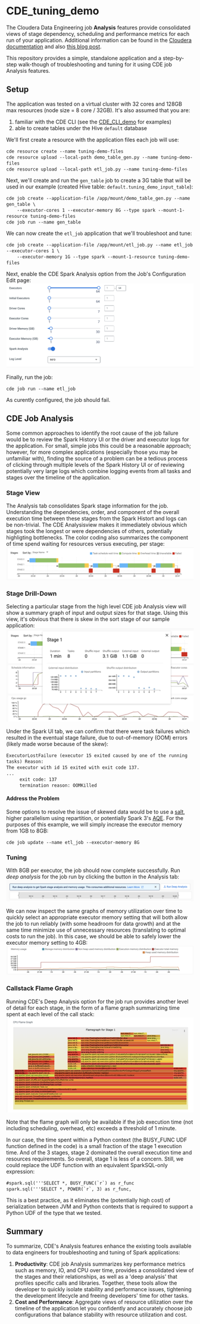 # CDE_tuning_demo

The Cloudera Data Engineering job **Analysis** features provide consolidated views of stage dependency, scheduling and performance metrics for each run of your application.  Additional information can be found in the [Cloudera documentation](https://docs.cloudera.com/data-engineering/cloud/troubleshooting/topics/cde-deep-analysis.html) and also [this blog post](https://blog.cloudera.com/demystifying-spark-jobs-to-optimize-for-cost-and-performance/).

This repository provides a simple, standalone application and a step-by-step walk-though of troubleshooting and tuning for it using CDE job Analysis features.

## Setup
The application was tested on a virtual cluster with 32 cores and 128GB max resources (node size = 8 core / 32GB).  It's also assumed that you are:
1.  familiar with the CDE CLI (see the [CDE_CLI_demo](https://github.com/curtishoward/CDE_CLI_demo) for examples)
2.  able to create tables under the Hive ```default``` database

We'll first create a resource with the application files each job will use:
```
cde resource create --name tuning-demo-files
cde resource upload --local-path demo_table_gen.py --name tuning-demo-files 
cde resource upload --local-path etl_job.py --name tuning-demo-files 
```

Next, we'll create and run the ```gen_table``` job to create a 3G table that will be used in our example (created Hive table: ```default.tuning_demo_input_table```):
```
cde job create --application-file /app/mount/demo_table_gen.py --name gen_table \
    --executor-cores 1 --executor-memory 8G --type spark --mount-1-resource tuning-demo-files
cde job run --name gen_table
```

We can now create the ```etl_job``` application that we'll troubleshoot and tune:
```
cde job create --application-file /app/mount/etl_job.py --name etl_job --executor-cores 1 \
    --executor-memory 1G --type spark --mount-1-resource tuning-demo-files
```

Next, enable the CDE Spark Analysis option from the Job's Configuration Edit page:
![enable](enable.png)

Finally, run the job:
```
cde job run --name etl_job 
```

As curently configured, the job should fail. 

## CDE Job Analysis
Some common approaches to identify the root cause of the job failure would be to review the Spark History UI or the driver and executor logs for the application.  For small, simple jobs this could be a reasonable approach; however, for more complex applications (especially those you may be unfamiliar with), finding the source of a problem can be a tedious process of clicking through multiple levels of the Spark History UI or of reviewing potentially very large logs which combine logging events from all tasks and stages over the timeline of the application.


### Stage View
The Analysis tab consolidates Spark stage information for the job.  Understanding the dependencies, order, and component of the overall execution time between these stages from the Spark Histort and logs can be non-trivial.  The CDE Analysisview makes it immediately obvious which stages took the longest or were dependencies of others, potentially highligting bottlenecks.  The color coding also summarizes the component of time spend waiting for resources versus executing, per stage:
![stage_dag](stage_dag.png)

### Stage Drill-Down
Selecting a particular stage from the high level CDE job Analysis view will show a summary graph of input and output sizes for that stage.  Using this view, it's obvious that there is skew in the sort stage of our sample application:
![drill_down](drill_down.png)

Under the Spark UI tab, we can confirm that there were task failures which resulted in the eventual stage failure, due to out-of-memory (OOM) errors (likely made worse because of the skew):
```
ExecutorLostFailure (executor 15 exited caused by one of the running tasks) Reason: 
The executor with id 15 exited with exit code 137.
...
	 exit code: 137
	 termination reason: OOMKilled
```     

#### Address the Problem
Some options to resolve the issue of skewed data would be to use a [salt](), higher parallelism using repartition, or potentially Spark 3's [AQE](https://blog.cloudera.com/how-does-apache-spark-3-0-increase-the-performance-of-your-sql-workloads/).  For the purposes of this example, we will simply increase the executor memory from 1GB to 8GB:
```
cde job update --name etl_job --executor-memory 8G
```

### Tuning
With 8GB per executor, the job should now complete successfully.  Run *deep analysis* for the job run by clicking the button in the Analysis tab:
![cde_da](cde_da.png)

We can now inspect the same graphs of memory utilization over time to quickly select an appropriate executor memory setting that will both allow the job to run reliably (with some headroom for data growth) and at the same time minimize use of unnecessary resources (translating to optimal costs to run the job).  In this case, we should be able to safely lower the executor memory setting to 4GB:
![memory_tune](memory_tune.png)

### Callstack Flame Graph
Running CDE's Deep Analysis option for the job run provides another level of detail for each stage, in the form of a flame graph summarizing time spent at each level of the call stack:
![flame](flame.png)

Note that the flame graph will only be available if the job execution time (not including scheduling, overhead, etc) exceeds a threshold of 1 minute.

In our case, the time spent within a Python context (the BUSY_FUNC UDF function defined in the code) is a small fraction of the stage 1 execution time.  And of the 3 stages, stage 2 dominated the overall execution time and resources requirements.  So overall, stage 1 is less of a concern.  Still, we could replace the UDF function with an equivalent SparkSQL-only expression:
```
#spark.sql('''SELECT *, BUSY_FUNC(`r`) as r_func
spark.sql('''SELECT *, POWER(`r`, 3) as r_func,
```
This is a best practice, as it eliminates the (potentially high cost) of serialization between JVM and Python contexts that is required to support a Python UDF of the type that we tested.


## Summary
To summarize, CDE's Analysis features enhance the existing tools available to data engineers for troubleshooting and tuning of Spark applications:
1. **Productivity**:  CDE job Analysis summarizes key performance metrics such as memory, IO, and CPU over time, provides a consolidated view of the stages and their relationships, as well as a 'deep analysis' that profiles specific calls and libraries.  Together, these tools allow the developer to quickly isolate stability and performance issues, tightening the development lifecycle and freeing developers' time for other tasks.
2. **Cost and Performance**:  Aggregate views of resource utilization over the timeline of the application let you confidently and accurately choose job configurations that balance stability with resource utilization and cost.
